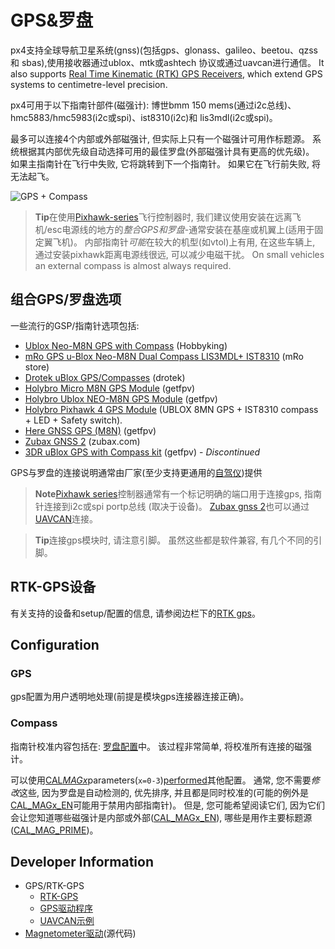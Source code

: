 # GPS&罗盘

px4支持全球导航卫星系统(gnss)(包括gps、glonass、galileo、beetou、qzss 和 sbas),使用接收器通过ublox、mtk或ashtech 协议或通过uavcan进行通信。 It also supports [Real Time Kinematic (RTK) GPS Receivers](../gps_compass/rtk_gps.md), which extend GPS systems to centimetre-level precision.

px4可用于以下指南针部件(磁强计): 博世bmm 150 mems(通过i2c总线)、hmc5883/hmc5983(i2c或spi)、ist8310(i2c)和 lis3mdl(i2c或spi)。

最多可以连接4个内部或外部磁强计, 但实际上只有一个磁强计可用作标题源。 系统根据其内部优先级自动选择可用的最佳罗盘(外部磁强计具有更高的优先级)。 如果主指南针在飞行中失败, 它将跳转到下一个指南针。 如果它在飞行前失败, 将无法起飞。

![GPS + Compass](../../images/gps_compass.jpg)

> **Tip**在使用[Pixhawk-series](../flight_controller/pixhawk_series.md)飞行控制器时, 我们建议使用安装在远离飞机/esc电源线的地方的*整合GPS和罗盘*-通常安装在基座或机翼上(适用于固定翼飞机)。 内部指南针*可能*在较大的机型(如vtol)上有用, 在这些车辆上, 通过安装pixhawk距离电源线很远, 可以减少电磁干扰。 On small vehicles an external compass is almost always required.

## 组合GPS/罗盘选项

一些流行的GSP/指南针选项包括:

- [Ublox Neo-M8N GPS with Compass](https://hobbyking.com/en_us/ublox-neo-m8n-gps-with-compass.html?gclid=Cj0KCQjwqM3VBRCwARIsAKcekb3ojv1ZhLz1-GuvCsUuGT8ZZuw8meMIV_I6pgUCj6DJRzHBY9OApekaAgI5EALw_wcB&gclsrc=aw.ds&___store=en_us) (Hobbyking)
- [mRo GPS u-Blox Neo-M8N Dual Compass LIS3MDL+ IST8310](https://store.mrobotics.io/ProductDetails.asp?ProductCode=mro-gps003-mr) (mRo store)
- [Drotek uBlox GPS/Compasses](https://drotek.com/shop/en/184-u-blox) (drotek)
- [Holybro Micro M8N GPS Module](https://www.getfpv.com/holybro-micro-m8n-gps-module.html) (getfpv)
- [Holybro Ublox NEO-M8N GPS Module](https://www.getfpv.com/holybro-ublox-neo-m8n-gps-module.html) (getfpv)
- [Holybro Pixhawk 4 GPS Module](https://shop.holybro.com/pixhawk-4-gps-module_p1094.html) (UBLOX 8MN GPS + IST8310 compass + LED + Safety switch).
- [Here GNSS GPS (M8N)](https://www.getfpv.com/here-gnss-gps-m8n.html) (getfpv) 
- [Zubax GNSS 2](https://zubax.com/products/gnss_2) (zubax.com)
- [3DR uBlox GPS with Compass kit](https://www.getfpv.com/3dr-ublox-gps-with-compass-kit.html) (getfpv) - *Discontinued*

GPS与罗盘的连接说明通常由厂家(至少支持更通用的[自驾仪](../flight_controller/README.md))提供

> **Note**[Pixhawk series](../flight_controller/pixhawk_series.md)控制器通常有一个标记明确的端口用于连接gps, 指南针连接到i2c或spi portp总线 (取决于设备)。 [Zubax gnss 2](https://zubax.com/products/gnss_2)也可以通过[UAVCAN](https://dev.px4.io/en/uavcan/)连接。

<span></span>

> **Tip**连接gps模块时, 请注意引脚。 虽然这些都是软件兼容, 有几个不同的引脚。

## RTK-GPS设备

有关支持的设备和setup/配置的信息, 请参阅边栏下的[RTK gps](../gps_compass/rtk_gps.md)。

## Configuration

### GPS

gps配置为用户透明地处理(前提是模块gps连接器连接正确)。

### Compass

指南针校准内容包括在: [罗盘配置](../config/compass.md)中。 该过程非常简单, 将校准所有连接的磁强计。

可以使用[CAL*MAGx*](../advanced_config/parameter_reference.md#CAL_MAG0_EN)parameters(`x=0-3`)[performed](../advanced_config/parameters.md)其他配置。 通常, 您不需要*修改*这些, 因为罗盘是自动检测的, 优先排序, 并且都是同时校准的(可能的例外是[CAL\_MAGx\_EN](../advanced_config/parameter_reference.md#CAL_MAG0_EN)可能用于禁用内部指南针)。 但是, 您可能希望阅读它们, 因为它们会让您知道哪些磁强计是内部或外部([CAL\_MAGx\_EN](../advanced_config/parameter_reference.md#CAL_MAG0_EN)), 哪些是用作主要标题源 ([CAL_MAG_PRIME](../advanced_config/parameter_reference.md#CAL_MAG_PRIME))。

## Developer Information

- GPS/RTK-GPS 
  - [RTK-GPS](https://dev.px4.io/en/advanced/rtk_gps.html) 
  - [GPS驱动程序](https://dev.px4.io/en/middleware/modules_driver.html#gps)
  - [UAVCAN示例](https://dev.px4.io/en/uavcan/)
- [Magnetometer驱动](https://github.com/PX4/Firmware/tree/master/src/drivers/magnetometer)(源代码)